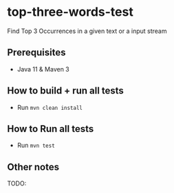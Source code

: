 # top-three-words-test
Find Top 3 Occurrences in a given text or a input stream

## Prerequisites
- Java 11 & Maven 3

## How to build + run all tests
- Run `mvn clean install`

## How to Run all tests
- Run `mvn test`

## Other notes
TODO:
